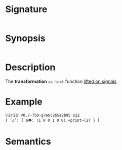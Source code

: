 # Signature
```vikid-signature
```

# Synopsis
```vikid-synopsis
```

# Description
The __transformation__ `as text` function [lifted on signals](/refman/concepts/pure_functions)

# Example
```vikid-script
𝕍i𝕂i𝔻 v0.7-750-g7e6c265e2b95 s22
{ ‘⌂’: { a👁: ⟨1 0 0 1 0 0⟩.«print»(2) } }
```




# Semantics
